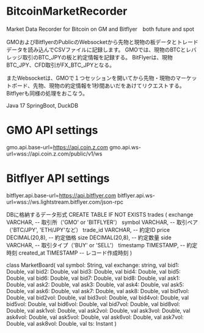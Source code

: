 # BitcoinMarketRecorder
Market Data Recorder for Bitcoin on GM and Bitflyer　both future and spot

GMOおよびBitflyerのPublicのWebsocketから先物と現物の板データとトレードデータを読み込んでCSVファイルに記録します。
GMOでは、現物のBTCとレバレッジ取引のBTC_JPYの板と約定情報を記録する。
BitFlyerは、現物BTC_JPY、CFD取引がFX_BTC_JPYとなる。

またWebsocketは、GMOで１つセッションを開いてから先物・現物のマーケットボード、先物、現物の約定情報を1秒間あいだをあけてリクエストする。
Bitflyerも同様の処理をおこなう。

Java 17 SpringBoot, DuckDB

# GMO API settings
gmo.api.base-url=https://api.coin.z.com
gmo.api.ws-url=wss://api.coin.z.com/public/v1/ws


# Bitflyer API settings
bitflyer.api.base-url=https://api.bitflyer.com
bitflyer.api.ws-url=wss://ws.lightstream.bitflyer.com/json-rpc 


DBに格納するデータ形式
    CREATE TABLE IF NOT EXISTS trades (
                exchange VARCHAR,           -- 取引所（'GMO' or 'BITFLYER'）
                symbol VARCHAR,             -- 取引ペア（'BTC/JPY', 'ETH/JPY'など）
                trade_id VARCHAR,           -- 約定ID
                price DECIMAL(20,8),        -- 約定価格
                size DECIMAL(20,8),         -- 約定数量
                side VARCHAR,               -- 取引タイプ（'BUY' or 'SELL'）
                timestamp TIMESTAMP,        -- 約定時刻
                created_at TIMESTAMP        -- レコード作成時刻
      )

class MarketBoard(
    val symbol: String,
    val exchange: string,
    val bid1: Double,
    val bid2: Double,
    val bid3: Double,
    val bid4: Double,
    val bid5: Double,
    val bid6: Double,
    val bid7: Double,
    val bid8: Double,
    val ask1: Double,
    val ask2: Double,
    val ask3: Double,
    val ask4: Double,
    val ask5: Double,
    val ask6: Double,
    val ask7: Double,
    val ask8: Double,
    val bid1vol: Double,
    val bid2vol: Double,
    val bid3vol: Double,
    val bid4vol: Double,
    val bid5vol: Double,
    val bid6vol: Double,
    val bid7vol: Double,
    val bid8vol: Double,
    val ask1vol: Double,
    val ask2vol: Double,
    val ask3vol: Double,
    val ask4vol: Double,
    val ask5vol: Double,
    val ask6vol: Double,
    val ask7vol: Double,
    val ask8vol: Double,
    val ts: Instant
) 



